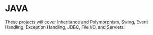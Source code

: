 # JAVA
These projects will cover Inheritance and Polymorphism, Swing, Event Handling, Exception Handling, JDBC, File I/O, and Servlets. 
